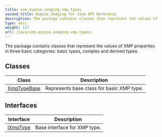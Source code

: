 ```yaml
---
title: com.aspose.imaging.xmp.types
second_title: Aspose.Imaging for Java API Reference
description: The package contains classes that represent the values of XMP properties in three basic categories basic types complex and derived types.
type: docs
weight: 117
url: /java/com.aspose.imaging.xmp.types/
---
```


The package contains classes that represent the values of XMP properties in three basic categories: basic types, complex and derived types.


## Classes

| Class | Description |
| --- | --- |
| [XmpTypeBase](../com.aspose.imaging.xmp.types/xmptypebase) | Represents base class for basic XMP type. |

## Interfaces

| Interface | Description |
| --- | --- |
| [IXmpType](../com.aspose.imaging.xmp.types/ixmptype) | Base interface for XMP type. |

